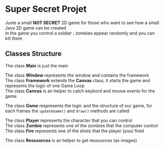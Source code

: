 Super Secret Projet
===================

Juste a small **NOT SECRET** 2D game for those who want to see how a small Java 2D game can be created  
In the game you control a soldier ; zombies appear randomly and you can kill them


Classes Structure
---------------

The class **Main** is just the main

The class **Window** represents the window and contains the framework  
The class **Framework** extends the **Canvas** class, it starts the game and represents the logic of one Game Loop  
The class **Canvas** is an helper to catch keybord and mouse events for the game

The class **Game** respresents the logic and the structure of our game, for each frames the <code>updateGame()</code> and <code>draw()</code> methods are called

The class **Player** represents the character that you can control  
The class **Zombie** represents one of the zombies that the computer control  
The class **Fire** represents one of the shots that the player (you) fired

The class **Ressources** is an helper to get ressources (as images)
